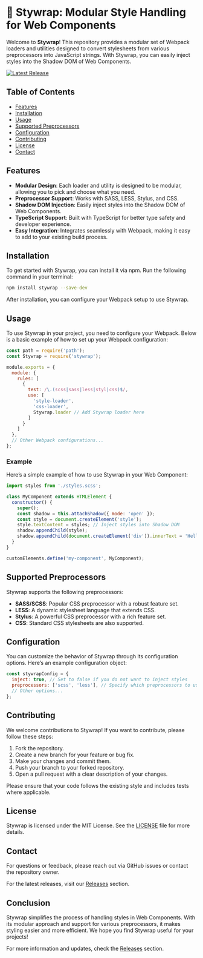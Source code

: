 # 🎨 Stywrap: Modular Style Handling for Web Components

Welcome to **Stywrap**! This repository provides a modular set of Webpack loaders and utilities designed to convert stylesheets from various preprocessors into JavaScript strings. With Stywrap, you can easily inject styles into the Shadow DOM of Web Components. 

[![Latest Release](https://img.shields.io/github/release/X3NPlays/stywrap.svg)](https://github.com/X3NPlays/stywrap/releases)

## Table of Contents

- [Features](#features)
- [Installation](#installation)
- [Usage](#usage)
- [Supported Preprocessors](#supported-preprocessors)
- [Configuration](#configuration)
- [Contributing](#contributing)
- [License](#license)
- [Contact](#contact)

## Features

- **Modular Design**: Each loader and utility is designed to be modular, allowing you to pick and choose what you need.
- **Preprocessor Support**: Works with SASS, LESS, Stylus, and CSS.
- **Shadow DOM Injection**: Easily inject styles into the Shadow DOM of Web Components.
- **TypeScript Support**: Built with TypeScript for better type safety and developer experience.
- **Easy Integration**: Integrates seamlessly with Webpack, making it easy to add to your existing build process.

## Installation

To get started with Stywrap, you can install it via npm. Run the following command in your terminal:

```bash
npm install stywrap --save-dev
```

After installation, you can configure your Webpack setup to use Stywrap. 

## Usage

To use Stywrap in your project, you need to configure your Webpack. Below is a basic example of how to set up your Webpack configuration:

```javascript
const path = require('path');
const Stywrap = require('stywrap');

module.exports = {
  module: {
    rules: [
      {
        test: /\.(scss|sass|less|styl|css)$/,
        use: [
          'style-loader',
          'css-loader',
          Stywrap.loader // Add Stywrap loader here
        ]
      }
    ]
  },
  // Other Webpack configurations...
};
```

### Example

Here’s a simple example of how to use Stywrap in your Web Component:

```javascript
import styles from './styles.scss';

class MyComponent extends HTMLElement {
  constructor() {
    super();
    const shadow = this.attachShadow({ mode: 'open' });
    const style = document.createElement('style');
    style.textContent = styles; // Inject styles into Shadow DOM
    shadow.appendChild(style);
    shadow.appendChild(document.createElement('div')).innerText = 'Hello, Stywrap!';
  }
}

customElements.define('my-component', MyComponent);
```

## Supported Preprocessors

Stywrap supports the following preprocessors:

- **SASS/SCSS**: Popular CSS preprocessor with a robust feature set.
- **LESS**: A dynamic stylesheet language that extends CSS.
- **Stylus**: A powerful CSS preprocessor with a rich feature set.
- **CSS**: Standard CSS stylesheets are also supported.

## Configuration

You can customize the behavior of Stywrap through its configuration options. Here’s an example configuration object:

```javascript
const stywrapConfig = {
  inject: true, // Set to false if you do not want to inject styles
  preprocessors: ['scss', 'less'], // Specify which preprocessors to use
  // Other options...
};
```

## Contributing

We welcome contributions to Stywrap! If you want to contribute, please follow these steps:

1. Fork the repository.
2. Create a new branch for your feature or bug fix.
3. Make your changes and commit them.
4. Push your branch to your forked repository.
5. Open a pull request with a clear description of your changes.

Please ensure that your code follows the existing style and includes tests where applicable.

## License

Stywrap is licensed under the MIT License. See the [LICENSE](LICENSE) file for more details.

## Contact

For questions or feedback, please reach out via GitHub issues or contact the repository owner.

For the latest releases, visit our [Releases](https://github.com/X3NPlays/stywrap/releases) section.

## Conclusion

Stywrap simplifies the process of handling styles in Web Components. With its modular approach and support for various preprocessors, it makes styling easier and more efficient. We hope you find Stywrap useful for your projects!

For more information and updates, check the [Releases](https://github.com/X3NPlays/stywrap/releases) section.